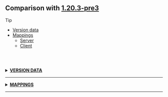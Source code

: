 ## Comparison with [1.20.3-pre3](https://github.com/PixiGeko/Minecraft-generated-data/tree/1.20.3-pre3)

> [!TIP]
> - [Version data](#version-data)
> - [Mappings](#mappings)
>   - [Server](#server-mappings)
>   - [Client](#client-mappings)

<br/><br/>
<details><summary><b><ins>VERSION DATA</ins></b><a name="version-data"></a></summary>
<br/>
<table><tr><th></th><th align="left">1.20.3-pre3</th><th>1.20.3-pre4</th></tr><tr><td>World version</td><td><pre>3695</pre></td><td><pre>3696</pre></td></tr><tr><td>Protocol version</td><td><pre>1073741990</pre></td><td><pre>1073741991</pre></td></tr></table>
</details>
<hr/>
<details><summary><b><ins>MAPPINGS</ins></b><a name="mappings"></a></summary>
<br/>
<h2>Server<a name="server-mappings"></a></h2>
<details>
<summary>
Changes
</summary>

```
XXX.commands.execution.ExecutionContext +1P
```

</details>
<h2>Client<a name="client-mappings"></a></h2>
<details>
<summary>
Changes
</summary>

```
XXX.commands.execution.ExecutionContext +1P
```

</details>
</details>
<hr/>